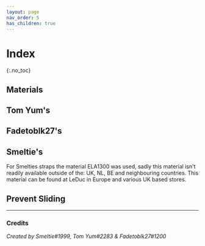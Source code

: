 ```yaml
---
layout: page
nav_order: 5
has_children: true
---
```


# Index
{:.no_toc}


## Materials

## Tom Yum's

## Fadetoblk27's

## Smeltie's
For Smelties straps the material ELA1300 was used, sadly this material isn't readily available outside of the: UK, NL, BE and neighbouring countries.
This material can be found at LeDuc in Europe and various UK based stores.

## Prevent Sliding
---
### Credits
*Created by Smeltie#1999, Tom Yum#2283 & Fadetoblk27#1200*